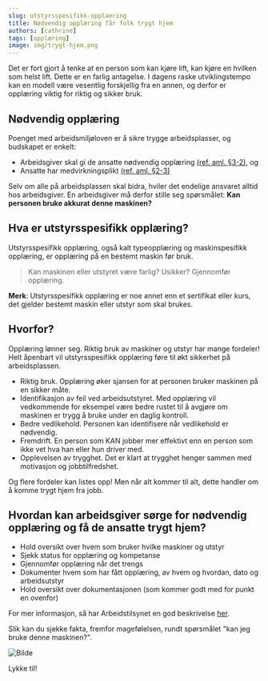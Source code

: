 ```yaml
---
slug: utstyrsspesifikk-opplaering
title: Nødvendig opplæring får folk trygt hjem
authors: [cathrine]
tags: [opplæring]
image: img/trygt-hjem.png
---
```

Det er fort gjort å tenke at en person som kan kjøre lift, kan kjøre en hvilken som helst lift. Dette er en farlig antagelse. I dagens raske utviklingstempo kan en modell være vesentlig forskjellig fra en annen, og derfor er opplæring viktig for riktig og sikker bruk.
<!-- truncate -->

## Nødvendig opplæring

Poenget med arbeidsmiljøloven er å sikre trygge arbeidsplasser, og budskapet er enkelt:
+ Arbeidsgiver skal gi de ansatte nødvendig opplæring [(ref. aml. §3-2)](https://lovdata.no/LTI/lov/2005-06-17-62/§3-2), og 
+ Ansatte har medvirkningsplikt [(ref. aml. §2-3)](https://lovdata.no/LTI/lov/2005-06-17-62/§2-3)

Selv om alle på arbeidsplassen skal bidra, hviler det endelige ansvaret alltid hos arbeidsgiver. En arbeidsgiver må derfor stille seg spørsmålet: **Kan personen bruke akkurat denne maskinen?** 

## Hva er utstyrsspesifikk opplæring?
Utstyrsspesifikk opplæring, også kalt typeopplæring og maskinspesifikk opplæring, er opplæring på en bestemt maskin før bruk. 

> Kan maskinen eller utstyret være farlig? Usikker? Gjennomfør opplæring.

**Merk**: Utstyrsspesifikk opplæring er noe annet enn et sertifikat eller kurs, det gjelder bestemt maskin eller utstyr som skal brukes. 

## Hvorfor?
Opplæring lønner seg. Riktig bruk av maskiner og utstyr har mange fordeler! Helt åpenbart vil utstyrsspesifikk opplæring føre til økt sikkerhet på arbeidsplassen. 

+ Riktig bruk. Opplæring øker sjansen for at personen bruker maskinen på en sikker måte. 
+ Identifikasjon av feil ved arbeidsutstyret. Med opplæring vil vedkommende for eksempel være bedre rustet til å avgjøre om maskinen er trygg å bruke under en daglig kontroll. 
+ Bedre vedlikehold. Personen kan identifisere når vedlikehold er nødvendig. 
+ Fremdrift. En person som KAN jobber mer effektivt enn en person som ikke vet hva han eller hun driver med. 
+ Opplevelsen av trygghet. Det er klart at trygghet henger sammen med motivasjon og jobbtilfredshet.

Og flere fordeler kan listes opp! Men når alt kommer til alt, dette handler om å komme trygt hjem fra jobb. 

## Hvordan kan arbeidsgiver sørge for nødvendig opplæring og få de ansatte trygt hjem? 
+ Hold oversikt over hvem som bruker hvilke maskiner og utstyr
+ Sjekk status for opplæring og kompetanse
+ Gjennomfør opplæring når det trengs
+ Dokumenter hvem som har fått opplæring, av hvem og hvordan, dato og arbeidsutstyr
+ Hold oversikt over dokumentasjonen (som kommer godt med for punkt en ovenfor) 

For mer informasjon, så har Arbeidstilsynet en god beskrivelse [her](https://www.arbeidstilsynet.no/regelverk/forskrifter/forskrift-om-utforelse-av-arbeid/3/10/10-4/).

Slik kan du sjekke fakta, fremfor magefølelsen, rundt spørsmålet "kan jeg bruke denne maskinen?". 

![Bilde](trygt-hjem.png)

Lykke til! 